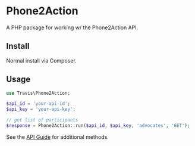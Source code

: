 # Phone2Action

A PHP package for working w/ the Phone2Action API.

## Install

Normal install via Composer.

## Usage

```php
use Travis\Phone2Action;

$api_id = 'your-api-id';
$api_key = 'your-api-key';

// get list of participants
$response = Phone2Action::run($api_id, $api_key, 'advocates', 'GET');
```

See the [API Guide](https://docs.phone2action.com/) for additional methods.